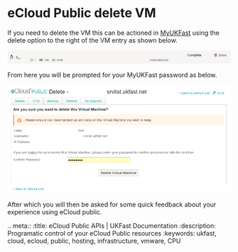 # eCloud Public delete VM

If you need to delete the VM this can be actioned in [MyUKFast](https://my.ukfast.co.uk/ecloud-public) using the delete option to the right of the VM entry as shown below.

![deleteVM](files/deleteVM.png)

From here you will be prompted for your MyUKFast password as below.

![confirmDelete](files/confirmDelete.png)

After which you will then be asked for some quick feedback about your experience using eCloud public.

.. meta::
   :title: eCloud Public APIs | UKFast Documentation
   :description: Programatic control of your eCloud Public resources
   :keywords: ukfast, cloud, ecloud, public, hosting, infrastructure, vmware, CPU
